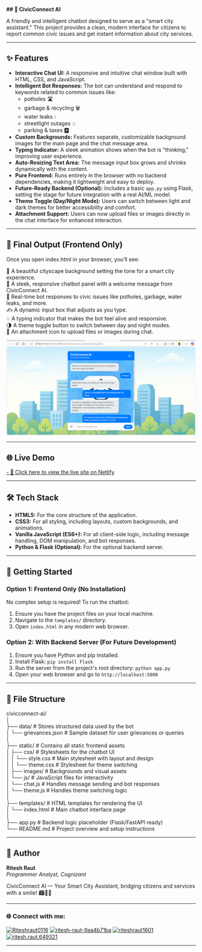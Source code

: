 
**## 🤖 CivicConnect AI**

A friendly and intelligent chatbot designed to serve as a "smart city assistant." This project provides a clean, modern interface for citizens to report common civic issues and get instant information about city services.

---

## ✨ Features

- **Interactive Chat UI:** A responsive and intuitive chat window built with HTML, CSS, and JavaScript.
- **Intelligent Bot Responses:** The bot can understand and respond to keywords related to common issues like:
  - potholes 🛣️
  - garbage & recycling 🗑️
  - water leaks 💧
  - streetlight outages 💡
  - parking & taxes 🅿️
- **Custom Backgrounds:** Features separate, customizable background images for the main page and the chat message area.
- **Typing Indicator:** A sleek animation shows when the bot is "thinking," improving user experience.
- **Auto-Resizing Text Area:** The message input box grows and shrinks dynamically with the content.
- **Pure Frontend:** Runs entirely in the browser with no backend dependencies, making it lightweight and easy to deploy.
- **Future-Ready Backend (Optional):** Includes a basic `app.py` using Flask, setting the stage for future integration with a real AI/ML model.
- **Theme Toggle (Day/Night Mode):** Users can switch between light and dark themes for better accessibility and comfort.
- **Attachment Support:** Users can now upload files or images directly in the chat interface for enhanced interaction.

---

## 🎯 Final Output (Frontend Only)

Once you open index.html in your browser, you’ll see:

🌆 A beautiful cityscape background setting the tone for a smart city experience.  
💬 A sleek, responsive chatbot panel with a welcome message from CivicConnect AI.  
🤖 Real-time bot responses to civic issues like potholes, garbage, water leaks, and more.  
✍️ A dynamic input box that adjusts as you type.  
💡 A typing indicator that makes the bot feel alive and responsive.  
🌗 A theme toggle button to switch between day and night modes.  
📎 An attachment icon to upload files or images during chat.

![Final Output](civicconnect-ai/static/images/screenshot.png)

---

## 🌐 Live Demo

[- 🔗 Click here to view the live site on Netlify](https://civicconnectbot.netlify.app/)

---

## 🛠️ Tech Stack

- **HTML5:** For the core structure of the application.
- **CSS3:** For all styling, including layouts, custom backgrounds, and animations.
- **Vanilla JavaScript (ES6+):** For all client-side logic, including message handling, DOM manipulation, and bot responses.
- **Python & Flask (Optional):** For the optional backend server.

---

## 🚀 Getting Started

### Option 1: Frontend Only (No Installation)

No complex setup is required! To run the chatbot:

1. Ensure you have the project files on your local machine.
2. Navigate to the `templates/` directory.
3. Open `index.html` in any modern web browser.

### Option 2: With Backend Server (For Future Development)

1. Ensure you have Python and pip installed.
2. Install Flask: `pip install Flask`
3. Run the server from the project's root directory: `python app.py`
4. Open your web browser and go to `http://localhost:5000`

---

## 📂 File Structure

civicconnect-ai/  
│  
├── data/                          # Stores structured data used by the bot  
│   └── grievances.json            # Sample dataset for user grievances or queries  
│  
├── static/                        # Contains all static frontend assets  
│   ├── css/                       # Stylesheets for the chatbot UI  
│   │   └── style.css              # Main stylesheet with layout and design  
│   │   └── theme.css              # Stylesheet for theme switching  
│   ├── images/                    # Backgrounds and visual assets  
│   └── js/                        # JavaScript files for interactivity  
│       └── chat.js                # Handles message sending and bot responses  
│       └── theme.js               # Handles theme switching logic  
│  
├── templates/                     # HTML templates for rendering the UI  
│   └── index.html                 # Main chatbot interface page  
│  
├── app.py                         # Backend logic placeholder (Flask/FastAPI ready)  
└── README.md                      # Project overview and setup instructions

---

## 👤 Author

**Ritesh Raut**  
*Programmer Analyst, Cognizant*

CivicConnect AI — Your Smart City Assistant, bridging citizens and services with a smile! 🏙️🤖💬

---

### 🌐 Connect with me:
<p align="left">
<a href="https://github.com/Riteshraut0116" target="blank"><img align="center" src="https://raw.githubusercontent.com/rahuldkjain/github-profile-readme-generator/master/src/images/icons/Social/github.svg" alt="Riteshraut0116" height="30" width="40" /></a>
<a href="https://linkedin.com/in/ritesh-raut-9aa4b71ba" target="blank"><img align="center" src="https://raw.githubusercontent.com/rahuldkjain/github-profile-readme-generator/master/src/images/icons/Social/linked-in-alt.svg" alt="ritesh-raut-9aa4b71ba" height="30" width="40" /></a>
<a href="https://www.instagram.com/riteshraut1601/" target="blank"><img align="center" src="https://raw.githubusercontent.com/rahuldkjain/github-profile-readme-generator/master/src/images/icons/Social/instagram.svg" alt="riteshraut1601" height="30" width="40" /></a>
<a href="https://www.facebook.com/ritesh.raut.649321/" target="blank"><img align="center" src="https://raw.githubusercontent.com/rahuldkjain/github-profile-readme-generator/master/src/images/icons/Social/facebook.svg" alt="ritesh.raut.649321" height="30" width="40" /></a>
</p>

---
